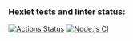 ### Hexlet tests and linter status:
[![Actions Status](https://github.com/kawasakidrip/frontend-project-46/workflows/hexlet-check/badge.svg)](https://github.com/kawasakidrip/frontend-project-46/actions)
[![Node.js CI](https://github.com/kawasakidrip/frontend-project-46/actions/workflows/nodejs.yml/badge.svg)](https://github.com/kawasakidrip/frontend-project-46/actions/workflows/nodejs.yml)

